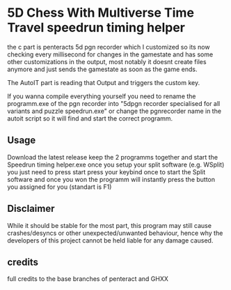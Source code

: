 # 5D Chess With Multiverse Time Travel speedrun timing helper

the c part is penteracts 5d pgn recorder which I customized so its now checking every millisecond for changes in the gamestate and has some other customizations in the output,
most notably it doesnt create files anymore and just sends the gamestate as soon as the game ends.

The AutoIT part is reading that Output and triggers the custom key.

If you wanna compile everything yourself you need to rename the programm.exe of the pgn recorder into "5dpgn recorder specialised for all variants and puzzle speedrun.exe" 
or change the pgnrecorder name in the autoit script so it will find and start the correct programm.

## Usage

Download the latest release keep the 2 programms together and start the Speedrun timing helper.exe 
once you setup your split software (e.g. WSplit) you just need to press start press your keybind once to start the Split software 
and once you won the programm will instantly press the button you assigned for you (standart is F1)

## Disclaimer
While it should be stable for the most part, this program may still cause crashes/desyncs or other unexpected/unwanted behaviour, hence why the developers of this project cannot be held liable for any damage caused.

## credits

full credits to the base branches of penteract and GHXX
